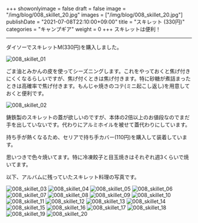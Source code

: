 +++
showonlyimage = false
draft = false
image = "/img/blog/008_skillet_20.jpg"
images = ["/img/blog/008_skillet_20.jpg"]
publishDate = "2021-07-08T22:10:00+09:00"
title = "スキレット (330円)"
categories = "キャンプギア"
weight = 0
+++
スキレットは便利！
<!--more-->
----
ダイソーでスキレットM(330円)を購入しました。

![008_skillet_01](/img/blog/008_skillet_01.jpg)

ごま油とみかんの皮を使ってシーズニングします。これをやっておくと焦げ付きにくくなるらしいですが、焦げ付くときは焦げ付きます。特に砂糖が煮詰まったときは高確率で焦げ付きます。もんじゃ焼きのコテ(ミニ起こし返し)を用意しておくと便利です。

![008_skillet_02](/img/blog/008_skillet_02.jpg)

鋳鉄製のスキレットの蓋が欲しいのですが、本体の2倍以上のお値段なのでまだ手を出していないです。代わりにアルミホイルを被せて蓋代わりにしています。

持ち手が熱くなるため、セリアで持ち手カバー(110円)を購入して装着しています。

思いつきで色々焼いてます。特に冷凍餃子と目玉焼きはそれぞれ週3くらいで焼いてます。

以下、アルバムに残っていたスキレット料理の写真です。

![008_skillet_03](/img/blog/008_skillet_03.jpg)
![008_skillet_04](/img/blog/008_skillet_04.jpg)
![008_skillet_05](/img/blog/008_skillet_05.jpg)
![008_skillet_06](/img/blog/008_skillet_06.jpg)
![008_skillet_07](/img/blog/008_skillet_07.jpg)
![008_skillet_08](/img/blog/008_skillet_08.jpg)
![008_skillet_09](/img/blog/008_skillet_09.jpg)
![008_skillet_10](/img/blog/008_skillet_10.jpg)
![008_skillet_11](/img/blog/008_skillet_11.jpg)
![008_skillet_12](/img/blog/008_skillet_12.jpg)
![008_skillet_13](/img/blog/008_skillet_13.jpg)
![008_skillet_14](/img/blog/008_skillet_14.jpg)
![008_skillet_15](/img/blog/008_skillet_15.jpg)
![008_skillet_16](/img/blog/008_skillet_16.jpg)
![008_skillet_17](/img/blog/008_skillet_17.jpg)
![008_skillet_18](/img/blog/008_skillet_18.jpg)
![008_skillet_19](/img/blog/008_skillet_19.jpg)
![008_skillet_20](/img/blog/008_skillet_20.jpg)

